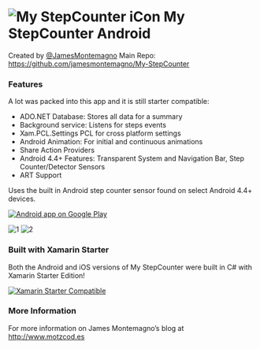 ![My StepCounter iCon](https://raw.githubusercontent.com/jamesmontemagno/My-StepCounter/master/StepCounter/Resources/Icon@2x.png) My StepCounter Android
==============

Created by [@JamesMontemagno](http://www.twitter.com/jamesmontemagno)
Main Repo: https://github.com/jamesmontemagno/My-StepCounter


### Features
A lot was packed into this app and it is still starter compatible:

* ADO.NET Database: Stores all data for a summary
* Background service: Listens for steps events
* Xam.PCL.Settings PCL for cross platform settings
* Android Animation: For initial and continuous animations
* Share Action Providers
* Android 4.4+ Features: Transparent System and Navigation Bar, Step Counter/Detector Sensors
* ART Support

Uses the built in Android step counter sensor found on select Android 4.4+ devices.

<a href="https://play.google.com/store/apps/details?id=com.refractored.mystepcounter">
  <img alt="Android app on Google Play"
       src="https://developer.android.com/images/brand/en_app_rgb_wo_60.png" />
</a>

![1](https://raw.githubusercontent.com/jamesmontemagno/My-StepCounter/master/Artwork/Android/Screenshot-0-Small.png)
![2](https://raw.githubusercontent.com/jamesmontemagno/My-StepCounter/master/Artwork/Android/Screenshot-History-Small.png)

### Built with Xamarin Starter

Both the Android and iOS versions of My StepCounter were built in C# with Xamarin Starter Edition!

<a href="http://www.xamarin.com/starter" target="_blank"><img alt="Xamarin Starter Compatible" src="https://raw.githubusercontent.com/jamesmontemagno/My-StepCounter/master/Artwork/XamarinStarterCompatible.png"/></a>


### More Information

For more information on James Montemagno’s blog at http://www.motzcod.es




